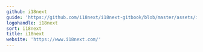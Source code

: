 ```yaml
---
github: i18next
guide: 'https://github.com/i18next/i18next-gitbook/blob/master/assets/img/logo.svg'
logohandle: i18next
sort: i18next
title: i18next
website: 'https://www.i18next.com/'
---
```

